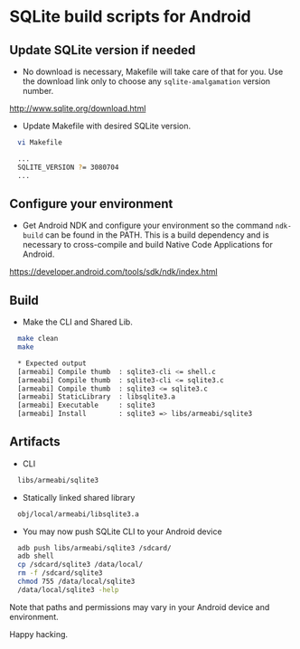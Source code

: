 # SQLite build scripts for Android

## Update SQLite version if needed

* No download is necessary, Makefile will take care of that for you. Use the
  download link only to choose any `sqlite-amalgamation` version number.

http://www.sqlite.org/download.html

* Update Makefile with desired SQLite version.

```bash
  vi Makefile

  ...
  SQLITE_VERSION ?= 3080704
  ...
```

## Configure your environment

* Get Android NDK and configure your environment so the command `ndk-build`
  can be found in the PATH. This is a build dependency and is necessary to
  cross-compile and build Native Code Applications for Android.

https://developer.android.com/tools/sdk/ndk/index.html

## Build

* Make the CLI and Shared Lib.

```bash
  make clean
  make

  * Expected output
  [armeabi] Compile thumb  : sqlite3-cli <= shell.c
  [armeabi] Compile thumb  : sqlite3-cli <= sqlite3.c
  [armeabi] Compile thumb  : sqlite3 <= sqlite3.c
  [armeabi] StaticLibrary  : libsqlite3.a
  [armeabi] Executable     : sqlite3
  [armeabi] Install        : sqlite3 => libs/armeabi/sqlite3
```

## Artifacts

* CLI

```bash
  libs/armeabi/sqlite3
```

* Statically linked shared library

```bash
  obj/local/armeabi/libsqlite3.a
```

* You may now push SQLite CLI to your Android device

```bash
  adb push libs/armeabi/sqlite3 /sdcard/
  adb shell
  cp /sdcard/sqlite3 /data/local/
  rm -f /sdcard/sqlite3
  chmod 755 /data/local/sqlite3
  /data/local/sqlite3 -help
```

Note that paths and permissions may vary in your Android device and environment.

Happy hacking.

